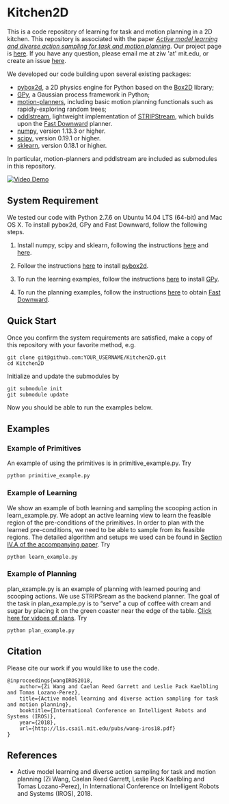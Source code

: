 # Kitchen2D

This is a code repository of learning for task and motion planning in a 2D kitchen. 
This repository is associated with the paper [_Active model learning and diverse action sampling for task and motion planning_](https://arxiv.org/abs/1803.00967). Our project page is [here](https://ziw.mit.edu/projects/kitchen2d/). If you have any question, please email me at ziw 'at' mit.edu, or create an issue [here](https://github.com/zi-w/Kitchen2D/issues).

We developed our code building upon several existing packages:
* [pybox2d](https://github.com/pybox2d/pybox2d), a 2D physics engine for Python based on the [Box2D](http://box2d.org/) library;
* [GPy](https://sheffieldml.github.io/GPy/), a Gaussian process framework in Python;
* [motion-planners](https://github.com/caelan/motion-planners), including basic motion planning functionals such as rapidly-exploring random trees;
* [pddlstream](https://github.com/caelan/pddlstream), lightweight implementation of [STRIPStream](https://github.com/caelan/stripstream), which builds upon the [Fast Downward](http://www.fast-downward.org) planner.
* [numpy](http://www.numpy.org/), version 1.13.3 or higher.
* [scipy](https://www.scipy.org), version 0.19.1 or higher.
* [sklearn](http://scikit-learn.org/stable/), version 0.18.1 or higher.

In particular, motion-planners and pddlstream are included as submodules in this repository. 

[![Video Demo](https://img.youtube.com/vi/QWjLYjN8axg/0.jpg)](https://www.youtube.com/watch?v=QWjLYjN8axg)

## System Requirement
We tested our code with Python 2.7.6 on Ubuntu 14.04 LTS (64-bit) and Mac OS X. To install pybox2d, GPy and Fast Downward, follow the following steps.

1. Install numpy, scipy and sklearn, following the instructions [here](https://www.scipy.org/install.html) and [here](http://scikit-learn.org/stable/install.html).

2. Follow the instructions [here](https://github.com/pybox2d/pybox2d/blob/master/INSTALL.md) to install [pybox2d](https://github.com/pybox2d/pybox2d).

3. To run the learning examples, follow the instructions [here](https://github.com/SheffieldML/GPy#getting-started-installing-with-pip) to install [GPy](https://sheffieldml.github.io/GPy/).

4. To run the planning examples, follow the instructions [here](http://www.fast-downward.org/ObtainingAndRunningFastDownward) to obtain [Fast Downward](http://www.fast-downward.org).

## Quick Start
Once you confirm the system requirements are satisfied, make a copy of this repository with your favorite method, e.g. 
```
git clone git@github.com:YOUR_USERNAME/Kitchen2D.git
cd Kitchen2D
```
Initialize and update the submodules by
```
git submodule init
git submodule update
```
Now you should be able to run the examples below.

## Examples

### Example of Primitives
An example of using the primitives is in primitive_example.py. Try
```
python primitive_example.py
```

### Example of Learning
We show an example of both learning and sampling the scooping action in learn_example.py. We adopt an active learning view to learn the feasible region of the pre-conditions of the primitives. In order to plan with the learned pre-conditions, we need to be able to sample from its feasible regions. The detailed algorithm and setups we used can be found in [Section IV.A of the accompanying paper](https://arxiv.org/abs/1803.00967). Try
```
python learn_example.py
```

### Example of Planning
plan_example.py is an example of planning with learned pouring and scooping actions. We use STRIPSream as the backend planner. The goal of the task in plan_example.py is to “serve” a cup of coffee with cream and sugar by placing it on the green coaster near the edge of the table. [Click here for vidoes of plans](https://www.youtube.com/playlist?list=PLoWhBFPMfSzDbc8CYelsbHZa1d3uz-W_c&disable_polymer=true). Try
```
python plan_example.py
```


## Citation
Please cite our work if you would like to use the code.
```
@inproceedings{wangIROS2018,
    author={Zi Wang and Caelan Reed Garrett and Leslie Pack Kaelbling and Tomas Lozano-Perez},
    title={Active model learning and diverse action sampling for task and motion planning},
    booktitle={International Conference on Intelligent Robots and Systems (IROS)},
    year={2018},
    url={http://lis.csail.mit.edu/pubs/wang-iros18.pdf}
}
```

## References
* Active model learning and diverse action sampling for task and motion planning (Zi Wang, Caelan Reed Garrett, Leslie Pack Kaelbling and Tomas Lozano-Perez), In International Conference on Intelligent Robots and Systems (IROS), 2018.
